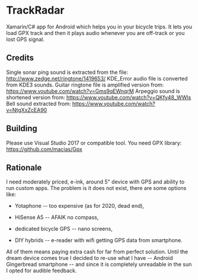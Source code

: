 # TrackRadar

Xamarin/C# app for Android which helps you in your bicycle trips. It lets you load GPX track and then it plays audio whenever you are off-track 
or you lost GPS signal.

## Credits

Single sonar ping sound is extracted from the file: http://www.zedge.net/ringtone/1419653/
KDE_Error audio file is converted from KDE3 sounds.
Guitar ringtone file is amplified version from: https://www.youtube.com/watch?v=Gms9qEWnqrM
Arpeggio sound is shortened version from: https://www.youtube.com/watch?v=QKfy48_WWls
Bell sound extracted from: https://www.youtube.com/watch?v=NtgXxZcEA90

## Building

Please use Visual Studio 2017 or compatible tool. You need GPX library: https://github.com/macias/Gpx

## Rationale

I need moderately priced, e-ink, around 5" device with GPS and ability to run custom apps. The problem is it does not exist, there are some options like:

* Yotaphone -- too expensive (as for 2020, dead end),

* HiSense A5 -- AFAIK no compass,

* dedicated bicycle GPS -- nano screens,

* DIY hybrids -- e-reader with wifi getting GPS data from smartphone.

All of them means paying extra cash for far from perfect solution. Until the dream device comes true I decided to re-use what I have -- Android Gingerbread smartphone --
and since it is completely unreadable in the sun I opted for audible feedback. 

